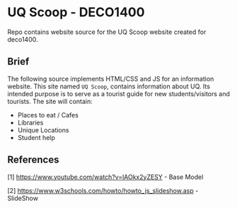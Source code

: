 # UQ Scoop - DECO1400

Repo contains website source for the UQ Scoop website created for deco1400.

## Brief

The following source implements HTML/CSS and JS for an information website. This site named `UQ Scoop`, contains information about UQ. Its intended purpose is to serve as a tourist guide for new students/visitors and tourists. The site will contain:

- Places to eat / Cafes
- Libraries
- Unique Locations
- Student help

## References
[1] https://www.youtube.com/watch?v=lAOkx2yZESY - Base Model

[2] https://www.w3schools.com/howto/howto_js_slideshow.asp - SlideShow
